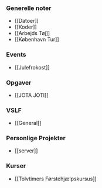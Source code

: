 
### Generelle noter
- [[Datoer]]
- [[Koder]]
- [[Arbejds Tøj]]
- [[København Tur]]
### Events
- [[Julefrokost]]

### Opgaver
- [[JOTA JOTI]]

### VSLF
- [[General]]

### Personlige Projekter
- [[server]]

### Kurser
- [[Tolvtimers Førstehjælpskursus]]
